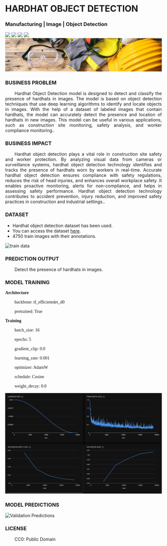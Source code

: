 # HARDHAT OBJECT DETECTION
### Manufacturing  | Image | Object Detection

![](https://github.com/h2oai/HT-Catalog/blob/1432be958ab3f41b67c57c241b946b4a3d4699e1/Assets/DL_Models/47_Hardhat%20Object%20Detection/cover.png)
![](https://github.com/h2oai/HT-Catalog/blob/1432be958ab3f41b67c57c241b946b4a3d4699e1/Assets/DL_Models/47_Hardhat%20Object%20Detection/cover.jpg)
![](https://github.com/h2oai/HT-Catalog/blob/1432be958ab3f41b67c57c241b946b4a3d4699e1/Assets/DL_Models/47_Hardhat%20Object%20Detection/cover.jpeg)
![](https://github.com/h2oai/HT-Catalog/blob/1432be958ab3f41b67c57c241b946b4a3d4699e1/Assets/DL_Models/47_Hardhat%20Object%20Detection/cover.webp)
![](https://github.com/h2oai/HT-Catalog/blob/1432be958ab3f41b67c57c241b946b4a3d4699e1/Assets/DL_Models/47_Hardhat%20Object%20Detection/cover)

### BUSINESS PROBLEM
<p style='text-align: justify; text-indent: 30px;'>Hardhat Object Detection model is designed to detect and classify the presence of hardhats in images. The model is based on object detection techniques that use deep learning algorithms to identify and locate objects in images. With the help of a dataset of labeled images that contain hardhats, the model can accurately detect the presence and location of hardhats in new images. This model can be useful in various applications, such as construction site monitoring, safety analysis, and worker compliance monitoring..</p>

### BUSINESS IMPACT
<p style='text-align: justify; text-indent: 30px;'>Hardhat object detection plays a vital role in construction site safety and worker protection. By analyzing visual data from cameras or surveillance systems, hardhat object detection technology identifies and tracks the presence of hardhats worn by workers in real-time. Accurate hardhat object detection ensures compliance with safety regulations, reduces the risk of head injuries, and enhances overall workplace safety. It enables proactive monitoring, alerts for non-compliance, and helps in assessing safety performance. Hardhat object detection technology contributes to accident prevention, injury reduction, and improved safety practices in construction and industrial settings..</p>

### DATASET
- Hardhat object detection dataset has been used.
- You can access the dataset [here](s3://apac-cds/ht_datasets/object_detection/hardhat-object-detection.zip).
- 4750 train images with their annotations.

![train data](https://github.com/h2oai/HT-Catalog/blob/1432be958ab3f41b67c57c241b946b4a3d4699e1/Assets/DL_Models/47_Hardhat%20Object%20Detection/train%20data.png)

### PREDICTION OUTPUT
<p style='text-align: justify; text-indent: 30px;'>Detect the presence of hardhats in images.</p>

### MODEL TRAINING
<p style='font-family:JackInput Regular;'><b>Architecture</b></p>
<p style='text-align: justify; text-indent: 30px;font-family:JackInput Regular;'>backbone: tf_efficientdet_d0</p>
<p style='text-align: justify; text-indent: 30px;font-family:JackInput Regular;'>pretrained: True</p>

<p style='font-family:JackInput Regular;'><b>Training</b></p>
<p style='text-align: justify; text-indent: 30px;font-family:JackInput Regular;'>batch_size: 16</p>
<p style='text-align: justify; text-indent: 30px;font-family:JackInput Regular;'>epochs: 5</p>
<p style='text-align: justify; text-indent: 30px;font-family:JackInput Regular;'>gradient_clip: 0.0</p>
<p style='text-align: justify; text-indent: 30px;font-family:JackInput Regular;'>learning_rate: 0.001</p>
<p style='text-align: justify; text-indent: 30px;font-family:JackInput Regular;'>optimizer: AdamW</p>
<p style='text-align: justify; text-indent: 30px;font-family:JackInput Regular;'>schedule: Cosine</p>
<p style='text-align: justify; text-indent: 30px;font-family:JackInput Regular;'>weight_decay: 0.0</p>

![chart](https://github.com/h2oai/HT-Catalog/blob/1432be958ab3f41b67c57c241b946b4a3d4699e1/Assets/DL_Models/47_Hardhat%20Object%20Detection/chart.png)

### MODEL PREDICTIONS

![Validation Predictions](https://github.com/h2oai/HT-Catalog/blob/1432be958ab3f41b67c57c241b946b4a3d4699e1/Assets/DL_Models/47_Hardhat%20Object%20Detection/Validation%20Predictions.png)

### LICENSE
<p style='text-align: justify; text-indent: 30px;'>CC0: Public Domain</p>
    
